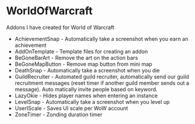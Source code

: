 # WorldOfWarcraft
Addons I have created for World of Warcraft

* AchievementSnap - Automatically take a screenshot when you earn an achievement
* AddOnTemplate - Template files for creating an addon
* BeGoneBarArt - Remove the art on the action bars
* BeGoneMapButton - Remove map button from mini map
* DeathSnap - Automatically take a screenshot when you die
* GuildRecruiter - Automated guild recruiter, automatically send our guild recruitment messages (reset timer if another guild member sends out a message). Auto matically invite people based on keyword.
* LazyOkie - Hides player names when entering an instance
* LevelSnap - Automatically take a screenshot when you level up
* UserIScale - Saves UI scale per WoW account
* ZoneTimer - Zonding duration timer
